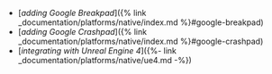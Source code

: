 -  [_adding Google Breakpad_]({% link _documentation/platforms/native/index.md %}#google-breakpad)
-  [_adding Google Crashpad_]({% link _documentation/platforms/native/index.md %}#google-crashpad)
-  [_integrating with Unreal Engine 4_]({%- link _documentation/platforms/native/ue4.md -%})
